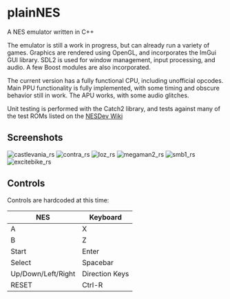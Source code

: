 # plainNES
A NES emulator written in C++

The emulator is still a work in progress, but can already run a variety of games. Graphics are rendered using OpenGL, and incorporates the ImGui GUI library. SDL2 is used for window management, input processing, and audio. A few Boost modules are also incorporated.

The current version has a fully functional CPU, including unofficial opcodes. Main PPU functionality is fully implemented, with some timing and obscure behavior still in work. The APU works, with some audio glitches.

Unit testing is performed with the Catch2 library, and tests against many of the test ROMs listed on the [NESDev Wiki](https://wiki.nesdev.com/w/index.php/Emulator_tests)

## Screenshots
![castlevania_rs](https://user-images.githubusercontent.com/3280380/52517364-6f89f100-2bef-11e9-91b7-e19334bca2cd.PNG)
![contra_rs](https://user-images.githubusercontent.com/3280380/52517365-73b60e80-2bef-11e9-8cb9-0187c999bc26.PNG)
![loz_rs](https://user-images.githubusercontent.com/3280380/52517368-77499580-2bef-11e9-8036-3f329520df16.PNG)
![megaman2_rs](https://user-images.githubusercontent.com/3280380/52517369-7a448600-2bef-11e9-9e59-498aaf5decc2.PNG)
![smb1_rs](https://user-images.githubusercontent.com/3280380/52517370-7d3f7680-2bef-11e9-8a9f-9377ed240b8b.PNG)
![excitebike_rs](https://user-images.githubusercontent.com/3280380/52517462-88df6d00-2bf0-11e9-861c-ca208aa9426f.PNG)


## Controls
Controls are hardcoded at this time:

| NES | Keyboard |
| --- | --- |
| A | X |
| B | Z |
| Start | Enter |
| Select | Spacebar |
| Up/Down/Left/Right | Direction Keys |
| RESET | Ctrl-R |





